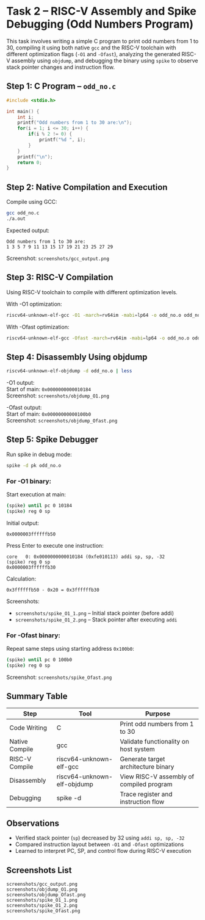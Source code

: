 # Task 2 – RISC-V Assembly and Spike Debugging (Odd Numbers Program)

This task involves writing a simple C program to print odd numbers from 1 to 30, compiling it using both native `gcc` and the RISC-V toolchain with different optimization flags (`-O1` and `-Ofast`), analyzing the generated RISC-V assembly using `objdump`, and debugging the binary using `spike` to observe stack pointer changes and instruction flow.

## Step 1: C Program – `odd_no.c`

```c
#include <stdio.h>

int main() {
    int i;
    printf("Odd numbers from 1 to 30 are:\n");
    for(i = 1; i <= 30; i++) {
        if(i % 2 != 0) {
            printf("%d ", i);
        }
    }
    printf("\n");
    return 0;
}
```

## Step 2: Native Compilation and Execution

Compile using GCC:

```bash
gcc odd_no.c
./a.out
```

Expected output:

```
Odd numbers from 1 to 30 are:
1 3 5 7 9 11 13 15 17 19 21 23 25 27 29
```

Screenshot: `screenshots/gcc_output.png`

## Step 3: RISC-V Compilation

Using RISC-V toolchain to compile with different optimization levels.

With -O1 optimization:

```bash
riscv64-unknown-elf-gcc -O1 -march=rv64im -mabi=lp64 -o odd_no.o odd_no.c
```

With -Ofast optimization:

```bash
riscv64-unknown-elf-gcc -Ofast -march=rv64im -mabi=lp64 -o odd_no.o odd_no.c
```

## Step 4: Disassembly Using objdump

```bash
riscv64-unknown-elf-objdump -d odd_no.o | less
```

-O1 output:  
Start of main: `0x0000000000010184`  
Screenshot: `screenshots/objdump_O1.png`

-Ofast output:  
Start of main: `0x00000000000100b0`  
Screenshot: `screenshots/objdump_Ofast.png`

## Step 5: Spike Debugger

Run spike in debug mode:

```bash
spike -d pk odd_no.o
```

### For -O1 binary:

Start execution at main:

```bash
(spike) until pc 0 10184
(spike) reg 0 sp
```

Initial output:

```
0x0000003ffffffb50
```

Press Enter to execute one instruction:

```
core   0: 0x0000000000010184 (0xfe010113) addi sp, sp, -32
(spike) reg 0 sp
0x0000003ffffffb30
```

Calculation:

```
0x3ffffffb50 - 0x20 = 0x3ffffffb30
```

Screenshots:

- `screenshots/spike_O1_1.png` – Initial stack pointer (before addi)
- `screenshots/spike_O1_2.png` – Stack pointer after executing `addi`

### For -Ofast binary:

Repeat same steps using starting address `0x100b0`:

```bash
(spike) until pc 0 100b0
(spike) reg 0 sp
```

Screenshot: `screenshots/spike_Ofast.png`

## Summary Table

| Step            | Tool                        | Purpose                                         |
|-----------------|-----------------------------|-------------------------------------------------|
| Code Writing    | C                           | Print odd numbers from 1 to 30                 |
| Native Compile  | gcc                         | Validate functionality on host system          |
| RISC-V Compile  | riscv64-unknown-elf-gcc     | Generate target architecture binary            |
| Disassembly     | riscv64-unknown-elf-objdump | View RISC-V assembly of compiled program       |
| Debugging       | spike -d                    | Trace register and instruction flow            |

## Observations

- Verified stack pointer (`sp`) decreased by 32 using `addi sp, sp, -32`
- Compared instruction layout between `-O1` and `-Ofast` optimizations
- Learned to interpret PC, SP, and control flow during RISC-V execution

## Screenshots List

```
screenshots/gcc_output.png
screenshots/objdump_O1.png
screenshots/objdump_Ofast.png
screenshots/spike_O1_1.png
screenshots/spike_O1_2.png
screenshots/spike_Ofast.png
```

